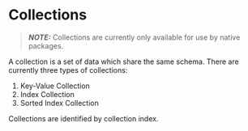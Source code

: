 # Collections

> **_NOTE:_** Collections are currently only available for use by native packages.
 
A collection is a set of data which share the same schema. There are currently three types
of collections:
1. Key-Value Collection
2. Index Collection
3. Sorted Index Collection

Collections are identified by collection index.
